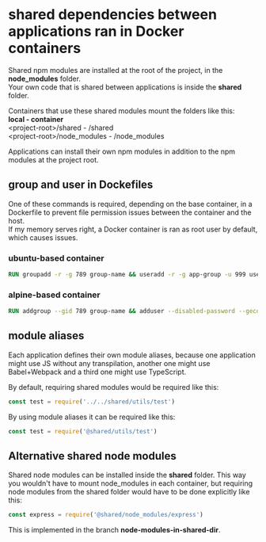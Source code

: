 # shared dependencies between applications ran in Docker containers

Shared npm modules are installed at the root of the project, in the **node_modules** folder.   
Your own code that is shared between applications is inside the **shared** folder.

Containers that use these shared modules mount the folders like this:   
**local - container**   
\<project-root\>/shared - /shared   
\<project-root\>/node_modules - /node_modules   

Applications can install their own npm modules in addition to the npm modules at the project root.

## group and user in Dockefiles
One of these commands is required, depending on the base container, in a Dockerfile to prevent file permission issues between the container and the host.   
If my memory serves right, a Docker container is ran as root user by default, which causes issues.   

### ubuntu-based container
```Dockerfile
RUN groupadd -r -g 789 group-name && useradd -r -g app-group -u 999 user-name
```
### alpine-based container
```Dockerfile
RUN addgroup --gid 789 group-name && adduser --disabled-password --gecos "" --no-create-home --ingroup app-group --uid 999 user-name
```

## module aliases
Each application defines their own module aliases, because one application might use JS without any transpilation, another one might use Babel+Webpack and a third one might use TypeScript.   

By default, requiring shared modules would be required like this:
```js
const test = require('../../shared/utils/test')
```
By using module aliases it can be required like this:
```js
const test = require('@shared/utils/test')
```

## Alternative shared node modules
Shared node modules can be installed inside the **shared** folder. This way you wouldn't have to mount node_modules in each container, but requiring node modules from the shared folder would have to be done explicitly like this:
```js
const express = require('@shared/node_modules/express')
```

This is implemented in the branch **node-modules-in-shared-dir**.

